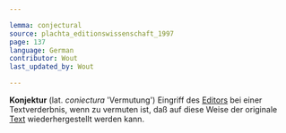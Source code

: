 ```yaml
---

lemma: conjectural
source: plachta_editionswissenschaft_1997
page: 137
language: German
contributor: Wout
last_updated_by: Wout

---
```


**Konjektur** (lat. _coniectura_ 'Vermutung') Eingriff des [Editors](editorScholarly.html) bei einer Textverderbnis, wenn zu vermuten ist, daß auf diese Weise der originale [Text](text.html) wiederhergestellt werden kann.

